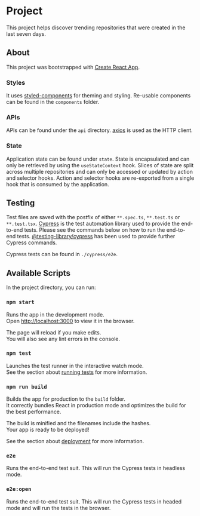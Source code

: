 # Project

This project helps discover trending repositories that were created in the last seven days.

## About

This project was bootstrapped with [Create React App](https://github.com/facebook/create-react-app).

### Styles

It uses [styled-components](https://styled-components.com/) for theming and styling. Re-usable components can be found in the `components` folder.

### APIs

APIs can be found under the `api` directory. [axios](https://axios-http.com/docs/intro) is used as the HTTP client.

### State

Application state can be found under `state`. State is encapsulated and can only be retrieved by using the `useStateContext` hook. Slices of state are split across multiple repositories and can only be accessed or updated by action and selector hooks. Action and selector hooks are re-exported from a single hook that is consumed by the application.

## Testing

Test files are saved with the postfix of either `**.spec.ts`, `**.test.ts` or `**.test.tsx`. [Cypress](https://www.cypress.io/) is the test automation library used to provide the end-to-end tests. Please see the commands below on how to run the end-to-end tests. [@testing-library/cypress](https://testing-library.com/docs/cypress-testing-library/intro/) has been used to provide further Cypress commands.

Cypress tests can be found in `./cypress/e2e`.

## Available Scripts

In the project directory, you can run:

### `npm start`

Runs the app in the development mode.\
Open [http://localhost:3000](http://localhost:3000) to view it in the browser.

The page will reload if you make edits.\
You will also see any lint errors in the console.

### `npm test`

Launches the test runner in the interactive watch mode.\
See the section about [running tests](https://facebook.github.io/create-react-app/docs/running-tests) for more information.

### `npm run build`

Builds the app for production to the `build` folder.\
It correctly bundles React in production mode and optimizes the build for the best performance.

The build is minified and the filenames include the hashes.\
Your app is ready to be deployed!

See the section about [deployment](https://facebook.github.io/create-react-app/docs/deployment) for more information.

### `e2e`

Runs the end-to-end test suit. This will run the Cypress tests in headless mode.

### `e2e:open`

Runs the end-to-end test suit. This will run the Cypress tests in headed mode and will run the tests in the browser.

